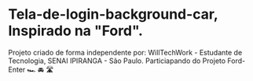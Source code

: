 # Tela-de-login-background-car, Inspirado na "Ford".
Projeto criado de forma independente por: WillTechWork - Estudante de Tecnologia, SENAI IPIRANGA - São Paulo.
Particiapando do Projeto Ford-Enter 🏎️ 🚘 🛣️
